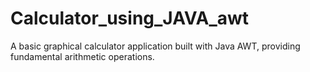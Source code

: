 # Calculator_using_JAVA_awt
A basic graphical calculator application built with Java AWT, providing fundamental arithmetic operations.
